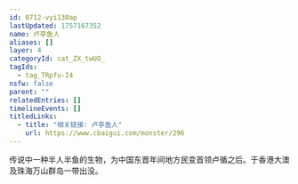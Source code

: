 ```yaml
---
id: 0712-vyi130ap
lastUpdated: 1757167352
name: 卢亭鱼人
aliases: []
layer: 4
categoryId: cat_ZX_twUO_
tagIds:
  - tag_TRpfu-I4
nsfw: false
parent: ""
relatedEntries: []
timelineEvents: []
titledLinks:
  - title: "相关链接: 卢亭鱼人"
    url: https://www.cbaigui.com/monster/296
---
```


传说中一种半人半鱼的生物，为中国东晋年间地方民变首领卢循之后。于香港大澳及珠海万山群岛一带出没。